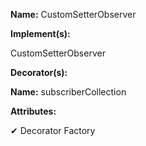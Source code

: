 **Name:** CustomSetterObserver

**Implement(s):**

CustomSetterObserver

**Decorator(s):**

**Name:** subscriberCollection

**Attributes:**

✔ Decorator Factory

